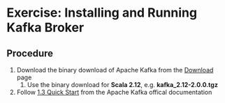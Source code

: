 # Exercise: Installing and Running Kafka Broker

## Procedure

1. Download the binary download of Apache Kafka from the [Download](http://kafka.apache.org/downloads) page
    1. Use the binary download for **Scala 2.12**, e.g. **kafka_2.12-2.0.0.tgz**
2. Follow [1.3 Quick Start](http://kafka.apache.org/documentation/#quickstart) from the Apache Kafka offical documentation
